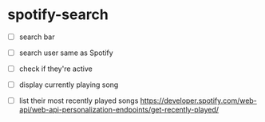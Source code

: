 # spotify-search
- [ ] search bar
- [ ] search user same as Spotify 
- [ ] check if they're active
- [ ] display currently playing song 
- [ ] list their most recently played songs 
  https://developer.spotify.com/web-api/web-api-personalization-endpoints/get-recently-played/
  
